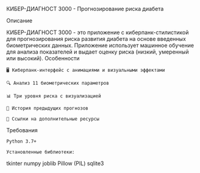 КИБЕР-ДИАГНОСТ 3000 - Прогнозирование риска диабета


Описание

КИБЕР-ДИАГНОСТ 3000 - это приложение с киберпанк-стилистикой для прогнозирования риска развития диабета на основе введенных биометрических данных. Приложение использует машинное обучение для анализа показателей и выдает оценку риска (низкий, умеренный или высокий).
Особенности

    🖥️ Киберпанк-интерфейс с анимациями и визуальными эффектами

    🔍 Анализ 11 биометрических параметров

    📊 Три уровня риска с визуализацией

    📅 История предыдущих прогнозов

    📌 Ссылки на дополнительные ресурсы
Требования

    Python 3.7+

    Установленные библиотеки:

tkinter
numpy
joblib
Pillow (PIL)
sqlite3
